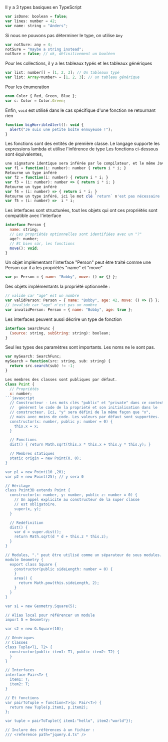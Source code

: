 Il y a 3 types basiques en TypeScript
```javascript
var isDone: boolean = false;
var lines: number = 42;
var name: string = "Anders";
```


Si nous ne pouvons pas déterminer le type, on utilise `Any`
```javascript
var notSure: any = 4;
notSure = "maybe a string instead";
notSure = false; // ok, définitivement un booléen
```


Pour les collections, il y a les tableaux typés et les tableaux génériques
```javascript
var list: number[] = [1, 2, 3]; // Un tableaux typé
var list: Array<number> = [1, 2, 3]; // un tableau générique
```

Pour les énumeration
```javascript
enum Color { Red, Green, Blue };
var c: Color = Color.Green;
```
Enfin, `void` est utilisé dans le cas spécifique d'une fonction ne retournant rien

```javascript
function bigHorribleAlert(): void {
  alert("Je suis une petite boîte ennuyeuse !");
}
```

Les fonctions sont des entités de première classe. Le langage supporte
les expressions lambda et utilise l'inférence de type
Les fonctions ci-dessous sont équivalentes, 

```javascript
une signature identique sera inférée par le compilateur, et le même JavaScript sera généré
var f1 = function(i: number): number { return i * i; }
Retourne un type inféré
var f2 = function(i: number) { return i * i; }
var f3 = (i: number): number => { return i * i; }
Retourne un type inféré
var f4 = (i: number) => { return i * i; }
Retourne un type inféré, ici le mot clé `return` n'est pas nécessaire
var f5 = (i: number) =>  i * i;
```
Les interfaces sont structurées, tout les objets qui ont ces propriétés sont compatible avec l'interface
```javascript
interface Person {
  name: string;
  // Les propriétés optionnelles sont identifiées avec un "?"
  age?: number;
  // Et bien sûr, les fonctions
  move(): void;
}
```
Un objet implémentant l'interface "Person" peut être traité comme une Person car il a les propriétés "name" et "move"
```javascript
var p: Person = { name: "Bobby", move: () => {} };
```
Des objets implémentants la propriété optionnelle :
```javascript
// valide car "age" est un nombre
var validPerson: Person = { name: "Bobby", age: 42, move: () => {} };
// invalide car "age" n'est pas un nombre
var invalidPerson: Person = { name: "Bobby", age: true };
```

Les interfaces peuvent aussi décrire un type de fonction
```javascript
interface SearchFunc {
  (source: string, subString: string): boolean;
}
```

Seul les types des paramètres sont importants. Les noms ne le sont pas.
```javascript
var mySearch: SearchFunc;
mySearch = function(src: string, sub: string) {
  return src.search(sub) != -1;
}
```
```javascript
Les membres des classes sont publiques par défaut.
class Point {
  // Propriétés
  x: number;
```javascript
  // Constructeur - Les mots clés "public" et "private" dans ce contexte
  //  génèrent le code de la propriété et son initialisation dans le
  // constructeur. Ici, "y" sera défini de la même façon que "x",
  // mais avec moins de code. Les valeurs par défaut sont supportées.
  constructor(x: number, public y: number = 0) {
    this.x = x;
  }

  // Fonctions
  dist() { return Math.sqrt(this.x * this.x + this.y * this.y); }

  // Membres statiques
  static origin = new Point(0, 0);
}

var p1 = new Point(10 ,20);
var p2 = new Point(25); // y sera 0

// Héritage
class Point3D extends Point {
  constructor(x: number, y: number, public z: number = 0) {
    // Un appel explicite au constructeur de la super classe
    // est obligatoire.
    super(x, y);
  }

  // Redéfinition
  dist() {
    var d = super.dist();
    return Math.sqrt(d * d + this.z * this.z);
  }
}

// Modules, "." peut être utilisé comme un séparateur de sous modules.
module Geometry {
  export class Square {
    constructor(public sideLength: number = 0) {
    }
    area() {
      return Math.pow(this.sideLength, 2);
    }
  }
}

var s1 = new Geometry.Square(5);

// Alias local pour référencer un module
import G = Geometry;

var s2 = new G.Square(10);

// Génériques
// Classes
class Tuple<T1, T2> {
  constructor(public item1: T1, public item2: T2) {
  }
}

// Interfaces
interface Pair<T> {
  item1: T;
  item2: T;
}

// Et fonctions
var pairToTuple = function<T>(p: Pair<T>) {
  return new Tuple(p.item1, p.item2);
};

var tuple = pairToTuple({ item1:"hello", item2:"world"});

// Inclure des références à un fichier :
/// <reference path="jquery.d.ts" />
